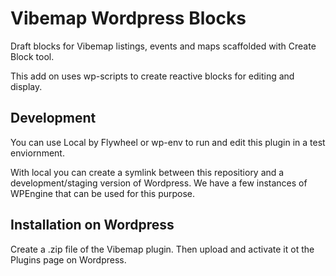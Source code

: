 # Vibemap Wordpress Blocks
 Draft blocks for Vibemap listings, events and maps scaffolded with Create Block tool.

This add on uses wp-scripts to create reactive blocks for editing and display.

## Development
You can use Local by Flywheel or wp-env to run and edit this plugin in a test enviornment.

With local you can create a symlink between this repositiory and a development/staging version of Wordpress. We have a few instances of WPEngine that can be used for this purpose.

## Installation on Wordpress
Create a .zip file of the Vibemap plugin. Then upload and activate it ot the Plugins page on Wordpress.
